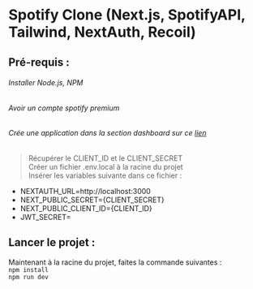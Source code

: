 # **Spotify Clone** (Next.js, SpotifyAPI, Tailwind, NextAuth, Recoil)

## Pré-requis : 

###### Installer Node.js, NPM
###### Avoir un compte spotify premium
###### Crée une application dans la section dashboard sur ce [lien](https://developer.spotify.com/)
> Récupérer le CLIENT_ID et le CLIENT_SECRET  
> Créer un fichier .env.local à la racine du projet  
> Insérer les variables suivante dans ce fichier :   
  - NEXTAUTH_URL=http://localhost:3000
  - NEXT_PUBLIC_SECRET={CLIENT_SECRET}
  - NEXT_PUBLIC_CLIENT_ID={CLIENT_ID}
  - JWT_SECRET=

## Lancer le projet :  
Maintenant à la racine du projet, faites la commande suivantes :   
`npm install`  
`npm run dev`
